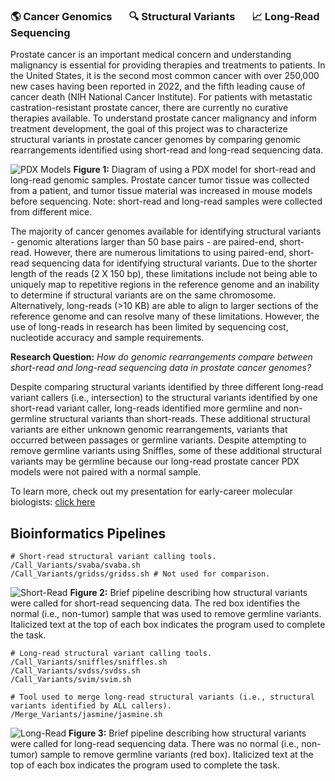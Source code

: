 ### 🌎 Cancer Genomics &nbsp; &nbsp; &nbsp; 🔍 Structural Variants &nbsp; &nbsp; &nbsp; 📈 Long-Read Sequencing

Prostate cancer is an important medical concern and understanding malignancy is essential for providing therapies and treatments to patients. In the United States, it is the second most common cancer with over 250,000 new cases having been reported in 2022, and the fifth leading cause of cancer death (NIH National Cancer Institute). For patients with metastatic castration-resistant prostate cancer, there are currently no curative therapies available. To understand prostate cancer malignancy and inform treatment development, the goal of this project was to characterize structural variants in prostate cancer genomes by comparing genomic rearrangements identified using short-read and long-read sequencing data.

![PDX Models](https://github.com/kbfeldmann/LuCaP_SVs/assets/47021794/7f0ee77e-973c-4be0-a45d-61dc4ab03a94)
**Figure 1:** Diagram of using a PDX model for short-read and long-read genomic samples. Prostate cancer tumor tissue was collected from a patient, and tumor tissue material was increased in mouse models before sequencing. Note: short-read and long-read samples were collected from different mice.

The majority of cancer genomes available for identifying structural variants - genomic alterations larger than 50 base pairs - are paired-end, short-read. However, there are numerous limitations to using paired-end, short-read sequencing data for identifying structural variants. Due to the shorter length of the reads (2 X 150 bp), these limitations include not being able to uniquely map to repetitive regions in the reference genome and an inability to determine if structural variants are on the same chromosome. Alternatively, long-reads (>10 KB) are able to align to larger sections of the reference genome and can resolve many of these limitations. However, the use of long-reads in research has been limited by sequencing cost, nucleotide accuracy and sample requirements.

**Research Question:** *How do genomic rearrangements compare between short-read and long-read sequencing data in prostate cancer genomes?*

Despite comparing structural variants identified by three different long-read variant callers (i.e., intersection) to the structural variants identified by one short-read variant caller, long-reads identified more germline and non-germline structural variants than short-reads. These additional structural variants are either unknown genomic rearrangements, variants that occurred between passages or germline variants. Despite attempting to remove germline variants using Sniffles, some of these additional structural variants may be germline because our long-read prostate cancer PDX models were not paired with a normal sample.

To learn more, check out my presentation for early-career molecular biologists: [click here](Winter_Rotation_Presentation.pdf)

## Bioinformatics Pipelines

```
# Short-read structural variant calling tools.
/Call_Variants/svaba/svaba.sh
/Call_Variants/gridss/gridss.sh # Not used for comparison.
```

![Short-Read](https://github.com/kbfeldmann/LuCaP_SVs/assets/47021794/4a476426-a1eb-4ac7-b9ed-25f5780e2836)
**Figure 2:** Brief pipeline describing how structural variants were called for short-read sequencing data. The red box identifies the normal (i.e., non-tumor) sample that was used to remove germline variants. Italicized text at the top of each box indicates the program used to complete the task.

```
# Long-read structural variant calling tools.
/Call_Variants/sniffles/sniffles.sh
/Call_Variants/svdss/svdss.sh
/Call_Variants/svim/svim.sh

# Tool used to merge long-read structural variants (i.e., structural variants identified by ALL callers).
/Merge_Variants/jasmine/jasmine.sh
```

![Long-Read](https://github.com/kbfeldmann/LuCaP_SVs/assets/47021794/f12ffe2b-5451-4a62-8ca4-fe7b2102c537)
**Figure 3:** Brief pipeline describing how structural variants were called for long-read sequencing data. There was no normal (i.e., non-tumor) sample to remove germline variants (red box). Italicized text at the top of each box indicates the program used to complete the task.
